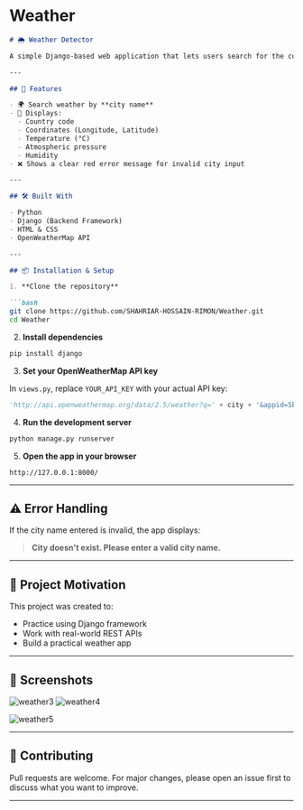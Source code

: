# Weather


````markdown
# 🌦️ Weather Detector

A simple Django-based web application that lets users search for the current weather in any city using the OpenWeatherMap API.

---

## 🚀 Features

- 🌍 Search weather by **city name**
- 📍 Displays:
  - Country code
  - Coordinates (Longitude, Latitude)
  - Temperature (°C)
  - Atmospheric pressure
  - Humidity
- ❌ Shows a clear red error message for invalid city input

---

## 🛠️ Built With

- Python  
- Django (Backend Framework)  
- HTML & CSS  
- OpenWeatherMap API  

---

## 📦 Installation & Setup

1. **Clone the repository**

```bash
git clone https://github.com/SHAHRIAR-HOSSAIN-RIMON/Weather.git
cd Weather
````

2. **Install dependencies**

```bash
pip install django
```

3. **Set your OpenWeatherMap API key**

In `views.py`, replace `YOUR_API_KEY` with your actual API key:

```python
'http://api.openweathermap.org/data/2.5/weather?q=' + city + '&appid=5be464c2e0141838a8ec254ffbb4608f'
```

4. **Run the development server**

```bash
python manage.py runserver
```

5. **Open the app in your browser**

```
http://127.0.0.1:8000/
```

---

## ⚠️ Error Handling

If the city name entered is invalid, the app displays:

> **City doesn't exist. Please enter a valid city name.**

---

## 🎯 Project Motivation

This project was created to:

* Practice using Django framework
* Work with real-world REST APIs
* Build a practical weather app

---

## 📸 Screenshots

<!-- Replace these URLs with your new image URLs -->
![weather3](https://github.com/user-attachments/assets/04c703fe-c8b4-4be8-8348-b792b3acc496)
![weather4](https://github.com/user-attachments/assets/95430660-89ee-46df-8cd0-7ff57df6fece)


![weather5](https://github.com/user-attachments/assets/c03c4767-1477-4612-83c9-599d57c61bfe)


---

## 🤝 Contributing

Pull requests are welcome. For major changes, please open an issue first to discuss what you want to improve.

---




